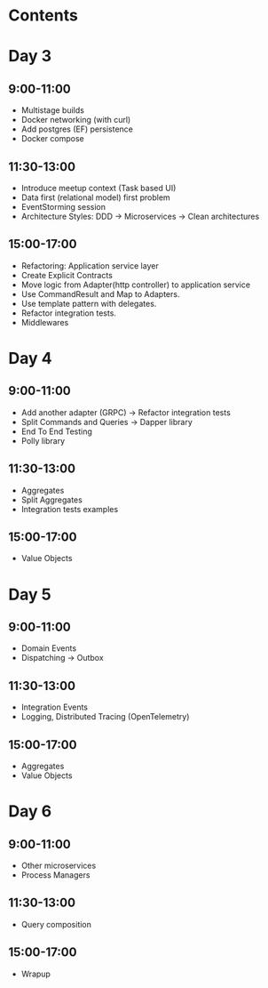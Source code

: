 # Contents

# Day 3

## 9:00-11:00

- Multistage builds
- Docker networking (with curl)
- Add postgres (EF) persistence
- Docker compose
## 11:30-13:00

- Introduce meetup context (Task based UI)
- Data first (relational model) first problem
- EventStorming session
- Architecture Styles: DDD -> Microservices -> Clean architectures

## 15:00-17:00

- Refactoring: Application service layer
- Create Explicit Contracts
- Move logic from Adapter(http controller) to application service
- Use CommandResult and Map to Adapters.
- Use template pattern with delegates.
- Refactor integration tests.
- Middlewares

# Day 4
## 9:00-11:00

- Add another adapter (GRPC) -> Refactor integration tests
- Split Commands and Queries -> Dapper library
- End To End Testing
- Polly library

## 11:30-13:00

- Aggregates
- Split Aggregates
- Integration tests examples

## 15:00-17:00

- Value Objects


# Day 5
## 9:00-11:00

- Domain Events
- Dispatching -> Outbox

## 11:30-13:00

- Integration Events
- Logging, Distributed Tracing (OpenTelemetry)

## 15:00-17:00

- Aggregates
- Value Objects

# Day 6
## 9:00-11:00

- Other microservices 
- Process Managers

## 11:30-13:00

- Query composition

## 15:00-17:00

- Wrapup
